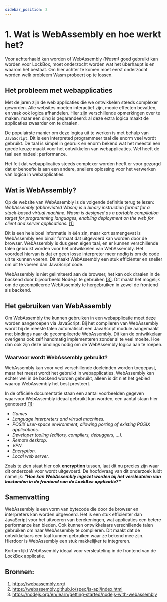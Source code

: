 ```yaml
---
sidebar_position: 2
---
```

# 1. Wat is WebAssembly en hoe werkt het?

Voor achterhaald kan worden of WebAssembly *(Wasm)* goed gebruikt kan worden voor LockBox, moet onderzocht worden wat het überhaupt is en waarom het bestaat. Om hier achter te komen moet eerst onderzocht worden welk probleem Wasm probeert op te lossen. 

## Het probleem met webapplicaties
Met de jaren zijn de web applicaties die we ontwikkelen steeds complexer geworden. Alle websites moeten interactief zijn, mooie effecten bevatten, en vaak ook logica afhandelen. Hier zijn verschillende opmerkingen over te maken, maar een ding is gegarandeerd: al deze extra logica maakt de applicaties zwaarder om te draaien. 

De populairste manier om deze logica uit te werken is met behulp van `JavaScript`. Dit is een interpreted programmeer taal die enorm veel wordt gebruikt. De taal is simpel in gebruik en enorm bekend wat het meestal een goede keuze maakt voor het ontwikkelen van webapplicaties. Wel heeft de taal een nadeel: performance.

Het feit dat webapplicaties steeds complexer worden heeft er voor gezorgd dat er behoefte is aan een andere, snellere oplossing voor het verwerken van logica in webapplicaties.


## Wat is WebAssembly?
Op de website van WebAssembly is de volgende definitie terug te lezen: <br/>
*WebAssembly (abbreviated Wasm) is a binary instruction format for a stack-based virtual machine. Wasm is designed as a portable compilation target for programming languages, enabling deployment on the web for client and server applications.* [[1]](https://webassembly.org)

Dit is een hele boel informatie in één zin, maar kort samengevat is WebAssembly een binair formaat dat uitgevoerd kan worden door de browser. WebAssembly is dus geen eigen taal, en er kunnen verschillende talen gebruikt worden voor het ontwikkelen van WebAssembly. Het voordeel hiervan is dat er geen losse interpreter meer nodig is om de code uit te kunnen voeren. Dit maakt WebAssembly een stuk efficiënter en sneller om uit te voeren dan JavaScript code. 

WebAssembly is niet gelimiteerd aan de browser, het kan ook draaien in de backend door bijvoorbeeld Node.js te gebruiken [[3]](https://nodejs.org/en/learn/getting-started/nodejs-with-webassembly). Dit maakt het mogelijk om de gecompileerde WebAssembly te hergebruiken in zowel de frontend als backend. 

## Het gebruiken van WebAssembly
Om WebAssembly the kunnen gebruiken in een webapplicatie moet deze worden aangeroepen via JavaScript. Bij het compileren van WebAssembly wordt bij de meeste talen automatisch een JavaScript module aangemaakt met bindings naar de gecompileerde WebAssembly. Dit kan de ontwikkelaar overigens ook zelf handmatig implementeren zonder al te veel moeite. Hoe dan ook zijn deze bindings nodig om de WebAssembly logica aan te roepen. 

### Waarvoor wordt WebAssembly gebruikt?
WebAssembly kan voor veel verschillende doeleinden worden toegepast, maar het meest wordt het gebruikt in webapplicaties. WebAssembly kan echter wel in de backend worden gebruikt, alleen is dit niet het gebied waarop WebAssembly het best presteert. 

In de officiele documentatie staan een aantal voorbeelden gegeven waarvoor WebAssembly ideaal gebruikt kan worden, een aantal staan hier genoteerd [[1]](https://webassembly.org/docs/use-cases/):

- *Games*
- *Language interpreters and virtual machines.*
- *POSIX user-space environment, allowing porting of existing POSIX applications.*
- *Developer tooling (editors, compilers, debuggers, …).*
- *Remote desktop.*
- *VPN.*
- *Encryption.*
- *Local web server.*

Zoals te zien staat hier ook **encryption** tussen, laat dit nu precies zijn waar dit onderzoek voor wordt uitgevoerd. De hoofdvraag van dit onderzoek luidt namelijk: ***"Hoe kan WebAssembly ingezet worden bij het versleutelen van bestanden in de frontend van de LockBox applicatie?"***

## Samenvatting
WebAssembly is een vorm van bytecode die door de browser en interpreters kan worden uitgevoerd. Het is een stuk efficiënter dan JavaScript voor het uitvoeren van berekeningen, wat applicaties een betere performance kan bieden. Ook kunnen ontwikkelaars verschillende talen gebruiken om naar WebAssembly te compileren. Dit maakt dat de ontwikkelaars een taal kunnen gebruiken waar ze bekend mee zijn. Hierdoor is WebAssembly een stuk makkelijker te integreren.

Kortom lijkt WebAssembly ideaal voor versleuteling in de frontend van de LockBox applicatie.

## Bronnen:
1. https://webassembly.org/
2. https://webassembly.github.io/spec/js-api/index.html
3. https://nodejs.org/en/learn/getting-started/nodejs-with-webassembly